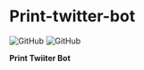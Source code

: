 # Print-twitter-bot

![GitHub](https://img.shields.io/badge/Tarcisio%20Silva-Print%20Twitter%20Bot-yellow) ![GitHub](https://img.shields.io/github/license/Tarcisio20/Print-twitter-bot)

**Print Twiiter Bot**
